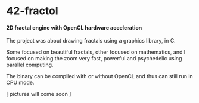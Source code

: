# 42-fractol
#### 2D fractal engine with OpenCL hardware acceleration

The project was about drawing fractals using a graphics library, in C.

Some focused on beautiful fractals, other focused on mathematics, and I focused on making the zoom very fast, powerful and psychedelic using parallel computing.

The binary can be compiled with or without OpenCL and thus can still run in CPU mode.

[ pictures will come soon ]
